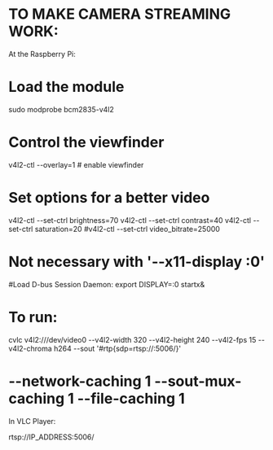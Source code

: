 
TO MAKE CAMERA STREAMING WORK:
==============================

At the Raspberry Pi:

# Load the module
sudo modprobe bcm2835-v4l2

# Control the viewfinder
v4l2-ctl --overlay=1 # enable viewfinder

# Set options for a better video
v4l2-ctl --set-ctrl brightness=70
v4l2-ctl --set-ctrl contrast=40
v4l2-ctl --set-ctrl saturation=20
#v4l2-ctl --set-ctrl video_bitrate=25000


# Not necessary with '--x11-display :0'
#Load D-bus Session Daemon:
export DISPLAY=:0
startx&

# To run:
cvlc v4l2:///dev/video0 --v4l2-width 320 --v4l2-height 240 --v4l2-fps 15 --v4l2-chroma h264 --sout '#rtp{sdp=rtsp://:5006/}'

# --network-caching 1 --sout-mux-caching 1 --file-caching 1


In VLC Player:

rtsp://IP_ADDRESS:5006/




